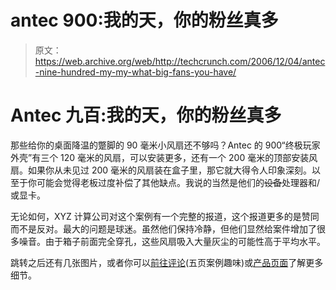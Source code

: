 # antec 900:我的天，你的粉丝真多

> 原文：<https://web.archive.org/web/http://techcrunch.com/2006/12/04/antec-nine-hundred-my-my-what-big-fans-you-have/>

# Antec 九百:我的天，你的粉丝真多

那些给你的桌面降温的蹩脚的 90 毫米小风扇还不够吗？Antec 的 900“终极玩家外壳”有三个 120 毫米的风扇，可以安装更多，还有一个 200 毫米的顶部安装风扇。如果你从未见过 200 毫米的风扇装在盒子里，那它就大得令人印象深刻。以至于你可能会觉得老板过度补偿了其他缺点。我说的当然是他们的~~设备~~处理器和/或显卡。

无论如何，XYZ 计算公司对这个案例有一个完整的报道，这个报道更多的是赞同而不是反对。最大的问题是球迷。虽然他们保持冷静，但他们显然给案件增加了很多噪音。由于箱子前面完全穿孔，这些风扇吸入大量灰尘的可能性高于平均水平。

跳转之后还有几张图片，或者你可以[前往评论](https://web.archive.org/web/20201126152925/http://www.xyzcomputing.com/index.php?option=content&task=view&id=871&Itemid=0&limit=1&limitstart=0)(五页案例趣味)或[产品页面](https://web.archive.org/web/20201126152925/http://www.antec.com/us/productDetails.php?ProdID=15900)了解更多细节。